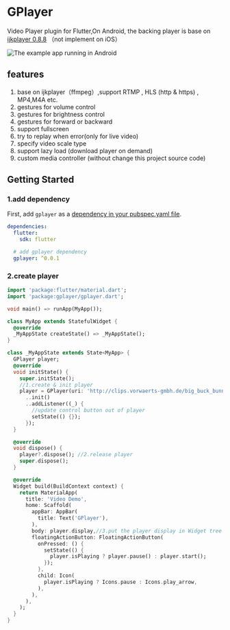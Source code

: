 # GPlayer

Video Player plugin for Flutter,On Android, the backing player is base on [ijkplayer 0.8.8](https://github.com/Bilibili/ijkplayer) （not implement on iOS）

![The example app running in Android](https://raw.githubusercontent.com/tcking/GPlayer/master/screencap/s1.gif)


## features
1. base on ijkplayer（ffmpeg）,support RTMP , HLS (http & https) , MP4,M4A etc.
2. gestures for volume control
3. gestures for brightness control
4. gestures for forward or backward
5. support fullscreen
6. try to replay when error(only for live video)
7. specify video scale type
8. support lazy load (download player on demand)
9. custom media controller (without change this project source code)



## Getting Started

### 1.add dependency
First, add `gplayer` as a [dependency in your pubspec.yaml file](https://flutter.io/using-packages/).

``` yaml
dependencies:
  flutter:
    sdk: flutter

  # add gplayer dependency
  gplayer: ^0.0.1
```

### 2.create player

``` dart
import 'package:flutter/material.dart';
import 'package:gplayer/gplayer.dart';

void main() => runApp(MyApp());

class MyApp extends StatefulWidget {
  @override
  _MyAppState createState() => _MyAppState();
}

class _MyAppState extends State<MyApp> {
  GPlayer player;
  @override
  void initState() {
    super.initState();
    //1.create & init player
    player = GPlayer(uri: 'http://clips.vorwaerts-gmbh.de/big_buck_bunny.mp4')
      ..init()
      ..addListener((_) {
        //update control button out of player
        setState(() {});
      });
  }

  @override
  void dispose() {
    player?.dispose(); //2.release player
    super.dispose();
  }

  @override
  Widget build(BuildContext context) {
    return MaterialApp(
      title: 'Video Demo',
      home: Scaffold(
        appBar: AppBar(
          title: Text('GPlayer'),
        ),
        body: player.display,//3.put the player display in Widget tree
        floatingActionButton: FloatingActionButton(
          onPressed: () {
            setState(() {
              player.isPlaying ? player.pause() : player.start();
            });
          },
          child: Icon(
            player.isPlaying ? Icons.pause : Icons.play_arrow,
          ),
        ),
      ),
    );
  }
}

```
